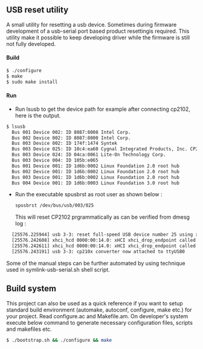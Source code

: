 ## USB reset utility
A small utility for resetting a usb device. Sometimes during firmware development of a usb-serial port based product resettingis required. This utility make it possible to keep developing driver while the firmware is still not fully developed.

#### Build

```sh
$ ./configure
$ make
$ sudo make install
```

#### Run
- Run lsusb to get the device path for example after connecting cp2102, here is the output.
```sh
$ lsusb
  Bus 001 Device 002: ID 8087:8008 Intel Corp.  
  Bus 002 Device 002: ID 8087:8000 Intel Corp.   
  Bus 003 Device 002: ID 174f:1474 Syntek   
  Bus 003 Device 025: ID 10c4:ea60 Cygnal Integrated Products, Inc. CP210x Composite Device  
  Bus 003 Device 024: ID 04ca:0061 Lite-On Technology Corp.   
  Bus 003 Device 004: ID 105b:e065   
  Bus 001 Device 001: ID 1d6b:0002 Linux Foundation 2.0 root hub  
  Bus 002 Device 001: ID 1d6b:0002 Linux Foundation 2.0 root hub  
  Bus 003 Device 001: ID 1d6b:0002 Linux Foundation 2.0 root hub  
  Bus 004 Device 001: ID 1d6b:0003 Linux Foundation 3.0 root hub  
```
- Run the executable spusbrst as root user as shown below :  
  ```sh
  spusbrst /dev/bus/usb/003/025
  ```
  This will reset CP2102 prgrammatically as can be verified from dmesg log :  
```sh
  [25576.225944] usb 3-3: reset full-speed USB device number 25 using xhci_hcd  
  [25576.242608] xhci_hcd 0000:00:14.0: xHCI xhci_drop_endpoint called with disabled ep ffff88022ee9eb40  
  [25576.242611] xhci_hcd 0000:00:14.0: xHCI xhci_drop_endpoint called with disabled ep ffff88022ee9eb00  
  [25576.243191] usb 3-3: cp210x converter now attached to ttyUSB0  
```
  Some of the manual steps can be further automated by using technique used in symlink-usb-serial.sh shell script.

## Build system

This project can also be used as a quick reference if you want to setup standard build environment (automake, autoconf, 
configure, make etc.) for your project. Read configure.ac and Makefile.am. On developer's system execute below command 
to generate necessary configuration files, scripts and makefiles etc.

```sh
$ ./bootstrap.sh && ./configure && make
```

